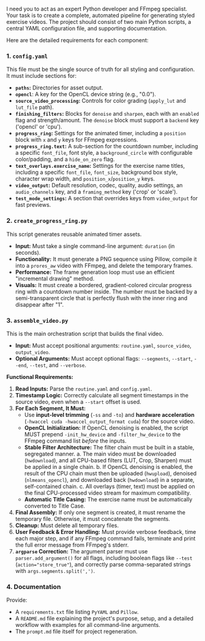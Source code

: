 I need you to act as an expert Python developer and FFmpeg specialist. Your task is to create a complete, automated pipeline for generating styled exercise videos. The project should consist of two main Python scripts, a central YAML configuration file, and supporting documentation.

Here are the detailed requirements for each component:

### 1. `config.yaml`

This file must be the single source of truth for all styling and configuration. It must include sections for:
- **`paths`:** Directories for asset output.
- **`opencl`**: A key for the OpenCL device string (e.g., "0.0").
- **`source_video_processing`:** Controls for color grading (`apply_lut` and `lut_file` path).
- **`finishing_filters`:** Blocks for `denoise` and `sharpen`, each with an `enabled` flag and strength/amount. The `denoise` block must support a `backend` key ('opencl' or 'cpu').
- **`progress_ring`:** Settings for the animated timer, including a `position` block with `x` and `y` keys for FFmpeg expressions.
- **`progress_ring.text`:** A sub-section for the countdown number, including a specific `font_file`, font style, a `background_circle` with configurable color/padding, and a `hide_on_zero` flag.
- **`text_overlays.exercise_name`:** Settings for the exercise name titles, including a specific `font_file`, `font_size`, background box style, character wrap width, and `position_x`/`position_y` keys.
- **`video_output`:** Default resolution, codec, quality, audio settings, an `audio_channels` key, and a `framing_method` key ('crop' or 'scale').
- **`test_mode_settings`:** A section that overrides keys from `video_output` for fast previews.

### 2. `create_progress_ring.py`

This script generates reusable animated timer assets.
- **Input:** Must take a single command-line argument: `duration` (in seconds).
- **Functionality:** It must generate a PNG sequence using Pillow, compile it into a `prores_aw` video with FFmpeg, and delete the temporary frames.
- **Performance:** The frame generation loop must use an efficient "incremental drawing" method.
- **Visuals:** It must create a bordered, gradient-colored circular progress ring with a countdown number inside. The number must be backed by a semi-transparent circle that is perfectly flush with the inner ring and disappear after "1".

### 3. `assemble_video.py`

This is the main orchestration script that builds the final video.
- **Input:** Must accept positional arguments: `routine.yaml`, `source_video`, `output_video`.
- **Optional Arguments:** Must accept optional flags: `--segments`, `--start`, `--end`, `--test`, and `--verbose`.

**Functional Requirements:**
1.  **Read Inputs:** Parse the `routine.yaml` and `config.yaml`.
2.  **Timestamp Logic:** Correctly calculate all segment timestamps in the source video, even when a `--start` offset is used.
3.  **For Each Segment, It Must:**
    - Use **input-level trimming** (`-ss` and `-to`) and **hardware acceleration** (`-hwaccel cuda -hwaccel_output_format cuda`) for the source video.
    - **OpenCL Initialization:** If OpenCL denoising is enabled, the script MUST prepend `-init_hw_device` and `-filter_hw_device` to the FFmpeg command list *before* the inputs.
    - **Stable Filter Architecture:** The filter chain must be built in a stable, segregated manner.
        a. The main video must be downloaded (`hwdownload`), and all CPU-based filters (LUT, Crop, Sharpen) must be applied in a single chain.
        b. If OpenCL denoising is enabled, the result of the CPU chain must then be uploaded (`hwupload`), denoised (`nlmeans_opencl`), and downloaded back (`hwdownload`) in a separate, self-contained chain.
        c. All overlays (timer, text) must be applied on the final CPU-processed video stream for maximum compatibility.
    - **Automatic Title Casing:** The exercise name must be automatically converted to Title Case.
4.  **Final Assembly:** If only one segment is created, it must rename the temporary file. Otherwise, it must concatenate the segments.
5.  **Cleanup:** Must delete all temporary files.
6.  **User Feedback & Error Handling:** Must provide verbose feedback, time each major step, and if any FFmpeg command fails, terminate and print the full error message from FFmpeg's stderr.
7.  **`argparse` Correction:** The argument parser must use `parser.add_argument()` for all flags, including boolean flags like `--test` (`action="store_true"`), and correctly parse comma-separated strings with `args.segments.split(',')`.

### 4. Documentation

Provide:
- A `requirements.txt` file listing `PyYAML` and `Pillow`.
- A `README.md` file explaining the project's purpose, setup, and a detailed workflow with examples for all command-line arguments.
- The `prompt.md` file itself for project regeneration.